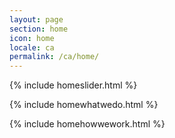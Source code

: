 ```yaml
---
layout: page
section: home 
icon: home
locale: ca
permalink: /ca/home/
---
```


{% include homeslider.html %}

{% include homewhatwedo.html %}

{% include homehowwework.html %}
